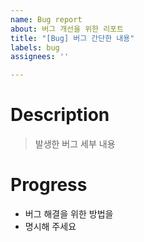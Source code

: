 ```yaml
---
name: Bug report
about: 버그 개선을 위한 리포트
title: "[Bug] 버그 간단한 내용"
labels: bug
assignees: ''

---
```


# Description
> 발생한 버그 세부 내용

# Progress
- 버그 해결을 위한 방법을
- 명시해 주세요
